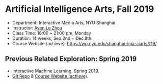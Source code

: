 # Artificial Intelligence Arts, Fall 2019

* Department: Interactive Media Arts, NYU Shanghai
* Instructor: [Aven Le Zhou](https://www.aven.cc/about)
* Class Time: 18:00 ~ 21:00 pm, Monday 
* Duration: 14 weeks, Sep.2nd ~ Dec.8th
* Course Website (achieve): https://wp.nyu.edu/shanghai-ima-aiarts/f19/


## Previous Related Exploration: Spring 2019
* Interactive Machine Learning, Spring 2019. 
* [Git Repo](https://github.com/aaaven/iML-Spring2019) & [Course Website (achieve)](https://wp.nyu.edu/shanghai-ima-interactivemachinelearning/).